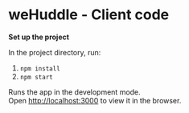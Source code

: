 # weHuddle - Client code

**Set up the project** 

In the project directory, run:

1. `npm install`
2. `npm start`

Runs the app in the development mode.\
Open [http://localhost:3000](http://localhost:3000) to view it in the browser.

